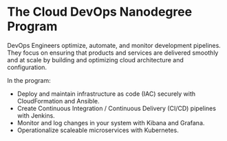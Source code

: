 # The Cloud DevOps Nanodegree Program

DevOps Engineers optimize, automate, and monitor development pipelines. They focus on ensuring that products and services are delivered smoothly and at scale by building and optimizing cloud architecture and configuration.

In the program:

- Deploy and maintain infrastructure as code (IAC) securely with CloudFormation and Ansible.
- Create Continuous Integration / Continuous Delivery (CI/CD) pipelines with Jenkins.
- Monitor and log changes in your system with Kibana and Grafana.
- Operationalize scaleable microservices with Kubernetes.